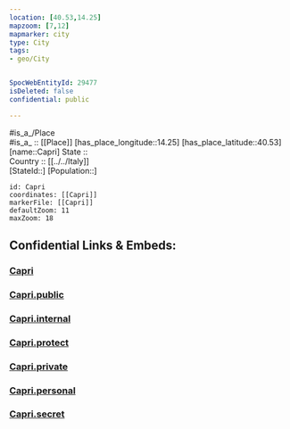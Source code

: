 ```yaml
---
location: [40.53,14.25] 
mapzoom: [7,12] 
mapmarker: city 
type: City
tags:
- geo/City


SpocWebEntityId: 29477
isDeleted: false
confidential: public

---
```

#is_a_/Place  
#is_a_ :: [[Place]] 
[has_place_longitude::14.25] 
[has_place_latitude::40.53] 
[name::Capri] 
State ::  
Country :: [[../../Italy]]  
[StateId::] 
[Population::] 



```leaflet
id: Capri
coordinates: [[Capri]] 
markerFile: [[Capri]] 
defaultZoom: 11 
maxZoom: 18
```


## Confidential Links & Embeds: 

### [Capri](/_Standards/Earth/Continent/Europe/Europe~South/Italy/City/Capri.md) 

### [Capri.public](/_public/Earth/Continent/Europe/Europe~South/Italy/City/Capri.public.md) 

### [Capri.internal](/_internal/Earth/Continent/Europe/Europe~South/Italy/City/Capri.internal.md) 

### [Capri.protect](/_protect/Earth/Continent/Europe/Europe~South/Italy/City/Capri.protect.md) 

### [Capri.private](/_private/Earth/Continent/Europe/Europe~South/Italy/City/Capri.private.md) 

### [Capri.personal](/_personal/Earth/Continent/Europe/Europe~South/Italy/City/Capri.personal.md) 

### [Capri.secret](/_secret/Earth/Continent/Europe/Europe~South/Italy/City/Capri.secret.md)

